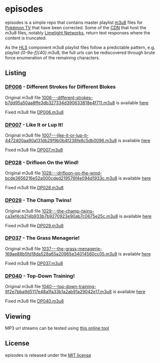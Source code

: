 # episodes

episodes is a simple repo that contains master playlist [m3u8][1] files for
[Pokémon TV][2] that have been corrected. Some of the [CDN][3] that host the
m3u8 files, notably [Limelight Networks][4], return text responses where the
content is truncated.

As the [HLS][5] component m3u8 playlist files follow a predictable pattern,
e.g. playlist-_[0-9a-f]{40}_.m3u8, the full urls can be rediscovered through
brute force enumeration of the remaining characters.

## Listing

### [DP006][6] - Different Strokes for Different Blokes

Original m3u8 file [1006---different-strokes-b7dd95a50aa8ffe3db327334d390633818e4f711.m3u8][7]
is available [here][8]

Fixed m3u8 file [DP006.m3u8][9]

### [DP007][10] - Like It or Lup It!

Original m3u8 file [1007---like-it-or-lup-it-4472400aa90a131db29f9b0b4f238fe8c5db0096.m3u8][11]
is available [here][12]

Fixed m3u8 file [DP007.m3u8][13]

### [DP028][14] - Drifloon On the Wind!

Original m3u8 file [1028---drifloon-on-the-wind-bcde3656216e52a000cded219576f4e094d1933c.m3u8][15]
is available [here][16]

Fixed m3u8 file [DP028.m3u8][17]

### [DP029][18] - The Champ Twins!

Original m3u8 file [1029---the-champ-twins-ca3ef4cb214b933b7b9270923e90ab7c0675e25c.m3u8][19]
is available [here][20]

Fixed m3u8 file [DP029.m3u8][21]

### [DP037][22] - The Grass Menagerie!

Original m3u8 file [1037---the-grass-menagerie-169ae88b5fd18da528a65a20965e34014560cc05.m3u8][23]
is available [here][24]

Fixed m3u8 file [DP037.m3u8][25]

### [DP040][26] - Top-Down Training!

Original m3u8 file [1040---top-down-training-9f2e7bba9d5117e48a1fa33b1a2ab91a29042e17.m3u8][27]
is available [here][28]

Fixed m3u8 file [DP040.m3u8][29]

## Viewing

MP3 url streams can be tested using [this online tool][30]

## License

episodes is released under the [MIT license][31]

  [1]: https://en.wikipedia.org/wiki/M3U
  [2]: https://www.pokemon.com/uk/pokemon-episodes/
  [3]: https://en.wikipedia.org/wiki/Content_delivery_network
  [4]: https://www.limelight.com/
  [5]: https://en.wikipedia.org/wiki/HTTP_Live_Streaming
  [6]: https://bulbapedia.bulbagarden.net/wiki/DP006
  [7]: https://raw.githubusercontent.com/pkmntv/episodes/master/1006---different-strokes-b7dd95a50aa8ffe3db327334d390633818e4f711.m3u8
  [8]: https://s2.content.video.llnw.net/smedia/4953336d7f544f678a12270b176ea386/sX/V6EbWaIzIxKCl8tpDWgcRred5T61FLqJmJZS7_7n0/1006---different-strokes-b7dd95a50aa8ffe3db327334d390633818e4f711.m3u8
  [9]: https://raw.githubusercontent.com/pkmntv/episodes/master/DP006.m3u8
  [10]: https://bulbapedia.bulbagarden.net/wiki/DP007
  [11]: https://raw.githubusercontent.com/pkmntv/episodes/master/1007---like-it-or-lup-it-4472400aa90a131db29f9b0b4f238fe8c5db0096.m3u8
  [12]: https://s2.content.video.llnw.net/smedia/4953336d7f544f678a12270b176ea386/uE/P-JUoMCtUH6Lqtd5wTsbojS8j3pyRgdvrWXTxj5s8/1007---like-it-or-lup-it-4472400aa90a131db29f9b0b4f238fe8c5db0096.m3u8
  [13]: https://raw.githubusercontent.com/pkmntv/episodes/master/DP007.m3u8
  [14]: https://bulbapedia.bulbagarden.net/wiki/DP028
  [15]: https://raw.githubusercontent.com/pkmntv/episodes/master/1028---drifloon-on-the-wind-bcde3656216e52a000cded219576f4e094d1933c.m3u8
  [16]: https://s2.content.video.llnw.net/smedia/4953336d7f544f678a12270b176ea386/ZG/gEZeJ5OWBPq7tCIrkDc6lp_sIe54qJMVyOEPoAWcA/1028---drifloon-on-the-wind-bcde3656216e52a000cded219576f4e094d1933c.m3u8
  [17]: https://raw.githubusercontent.com/pkmntv/episodes/master/DP028.m3u8
  [18]: https://bulbapedia.bulbagarden.net/wiki/DP029
  [19]: https://raw.githubusercontent.com/pkmntv/episodes/master/1029---the-champ-twins-ca3ef4cb214b933b7b9270923e90ab7c0675e25c.m3u8
  [20]: https://s2.content.video.llnw.net/smedia/4953336d7f544f678a12270b176ea386/8Z/WeNEiO1TgFK4kxhg6db5eB0l3Qg5guDyeFabRd3v0/1029---the-champ-twins-ca3ef4cb214b933b7b9270923e90ab7c0675e25c.m3u8
  [21]: https://raw.githubusercontent.com/pkmntv/episodes/master/DP029.m3u8
  [22]: https://bulbapedia.bulbagarden.net/wiki/DP037
  [23]: https://raw.githubusercontent.com/pkmntv/episodes/master/1037---the-grass-menagerie-169ae88b5fd18da528a65a20965e34014560cc05.m3u8
  [24]: https://s2.content.video.llnw.net/smedia/4953336d7f544f678a12270b176ea386/YX/8JK-bUki9ikTGiusm6SWFIVSrdlm9N30JDiS5O9FU/1037---the-grass-menagerie-169ae88b5fd18da528a65a20965e34014560cc05.m3u8
  [25]: https://raw.githubusercontent.com/pkmntv/episodes/master/DP037.m3u8
  [26]: https://bulbapedia.bulbagarden.net/wiki/DP040
  [27]: https://raw.githubusercontent.com/pkmntv/episodes/master/1040---top-down-training-9f2e7bba9d5117e48a1fa33b1a2ab91a29042e17.m3u8
  [28]: https://s2.content.video.llnw.net/smedia/4953336d7f544f678a12270b176ea386/Ud/U_sVvfDHuxlYLw-8HlrNVNlmAKXl_K77XwGk4R1kE/1040---top-down-training-9f2e7bba9d5117e48a1fa33b1a2ab91a29042e17.m3u8
  [29]: https://raw.githubusercontent.com/pkmntv/episodes/master/DP040.m3u8
  [30]: http://player.streamingtvguides.com/
  [31]: https://opensource.org/licenses/MIT
